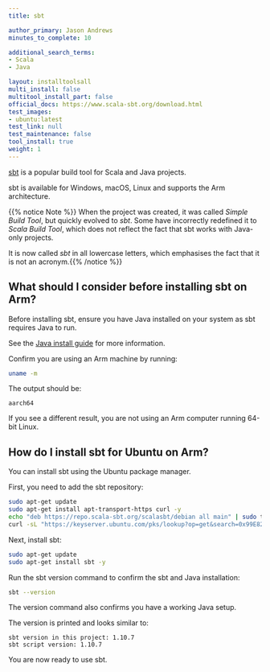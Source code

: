 ```yaml
---
title: sbt

author_primary: Jason Andrews
minutes_to_complete: 10

additional_search_terms:
- Scala
- Java

layout: installtoolsall
multi_install: false
multitool_install_part: false
official_docs: https://www.scala-sbt.org/download.html
test_images:
- ubuntu:latest
test_link: null
test_maintenance: false
tool_install: true
weight: 1
---
```


[sbt](https://www.scala-sbt.org/) is a popular build tool for Scala and Java projects.

sbt is available for Windows, macOS, Linux and supports the Arm architecture.

{{% notice Note %}}
When the project was created, it was called *Simple Build Tool*, but quickly evolved to *sbt*. Some have incorrectly redefined it to *Scala Build Tool*, which does not reflect the fact that sbt works with Java-only projects. 

It is now called *sbt* in all lowercase letters, which emphasises the fact that it is not an acronym.{{% /notice %}}

## What should I consider before installing sbt on Arm?

Before installing sbt, ensure you have Java installed on your system as sbt requires Java to run.

See the [Java install guide](/install-guides/java/) for more information.

Confirm you are using an Arm machine by running:

```bash
uname -m
```

The output should be:
```output
aarch64
```

If you see a different result, you are not using an Arm computer running 64-bit Linux.

## How do I install sbt for Ubuntu on Arm?

You can install sbt using the Ubuntu package manager. 

First, you need to add the sbt repository:

```bash
sudo apt-get update
sudo apt-get install apt-transport-https curl -y
echo "deb https://repo.scala-sbt.org/scalasbt/debian all main" | sudo tee /etc/apt/sources.list.d/sbt.list
curl -sL "https://keyserver.ubuntu.com/pks/lookup?op=get&search=0x99E82A75642AC823" | sudo apt-key add
```

Next, install sbt:

```bash
sudo apt-get update
sudo apt-get install sbt -y
```

Run the sbt version command to confirm the sbt and Java installation:

```bash
sbt --version
```

The version command also confirms you have a working Java setup. 

The version is printed and looks similar to:

```output
sbt version in this project: 1.10.7
sbt script version: 1.10.7
```

You are now ready to use sbt.
